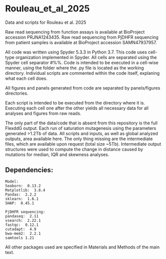# Rouleau_et_al_2025
Data and scripts for Rouleau et al. 2025

Raw read sequencing from function assays is available at BioProject accession PRJNA1243435. Raw read sequencing from PjDHFR sequencing from patient samples is available at BioProject accession SAMN47937957.

All code was written using Spyder 5.3.3 in Python 3.7. This code uses cell-type organization implemented in Spyder. All cells are separated using the Spyder cell separator #%%. Code is intended to be executed in a cell-wise manner, using the folder where the .py file is located as the working directory. Individual scripts are commented within the code itself, explaning what each cell does. 

All figures and panels generated from code are separated by panels/figures directories. 

Each script is intended to be executed from the directory where it is. Executing each cell one after the other yields all necessary data for all analyses and figures from raw reads. 

The only part of the data/code that is absent from this repository is the full FlexddG output. Each run of saturation mutagenesis using the parameters generated >1.2Tb of data.
All scripts and inputs, as well as global analyzed outputs, area available here. The only thing missing are the intermediate files, which are available upon request (total size ~5Tb). Intermediate output structures were used to compute the change in distance caused by mutations for median, IQR and skewness analyses. 

## Dependencies:
```
Model:
Seaborn:  0.13.2
Matplotlib:  3.8.4
Pandas:  2.2.2
sklearn:  1.6.1
SHAP:  0.45.1

PjDHFR sequencing:
pandaseq:  2.11
vsearch:  2.22.1
fastqc:  0.12.1
cutadapt:  4.9
bwa-mem2:  2.2.1
samtools 1.21
```
All other packages used are specified in Materials and Methods of the main text. 
